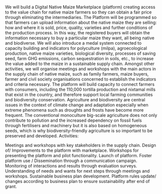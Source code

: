 We will build a Digital Native Maize Marketplace (platform) creating access to the value chain for native maize farmers so they can obtain a fair price through eliminating the intermediaries. The Platform will be programmed so that farmers can upload information about the native maize they are selling: how and where it is sold, price, quality, varieties and further conditions of the production process. In this way, the registered buyers will obtain the information necessary to buy a particular maize they want, all being native and biodiverse. We will also introduce a medal system connected to capacity building and indicators for polyculture (milpa), agroecological production, native maize varieties, biological diversity, processes of saving seed, farm GHG emissions, carbon sequestration in soils, etc., to increase the value added to the maize in a sustainable supply chain. Amongst other activities, we will organise meetings and workshops with the main actors in the supply chain of native maize, such as family farmers, maize buyers, farmer and civil society organisations concerned to establish the indicators and criteria necessary. The platform will build capacity to connect farmers with consumers, including the 110,000 tortilla production and nixtamal mills that exist in the country, and therefore support local farming communities and biodiversity conservation. Agriculture and biodiversity are central issues in the context of climate change and adaptation especially when extreme phenomena such as droughts and frosts have become more frequent. The conventional monoculture big-scale agriculture does not only contribute to pollution and the increased dependency on fossil fuels through fertilisers and machinery but it is also based on homogeneous seeds, which is why biodiversity-friendly agriculture is so important to be preserved and developed. Activities:

Meetings and workshops with key stakeholders in the supply chain.
Design of/ Improvements to the platform with marketplace.
Workshops for presenting the platform and pilot functionality.
Launch of platform.
Foster platform use / Dissemination through a communication campaign.
Monitoring of interactions and results through evaluation surveys. 
Understanding of needs and wants for next steps through meetings and workshops.
Sustainable business plan development.
Platform rules update/ changes according to business plan to ensure sustainability after end of grant.
